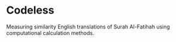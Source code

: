 # Codeless
 Measuring similarity English translations of Surah Al-Fatihah using computational calculation methods.
